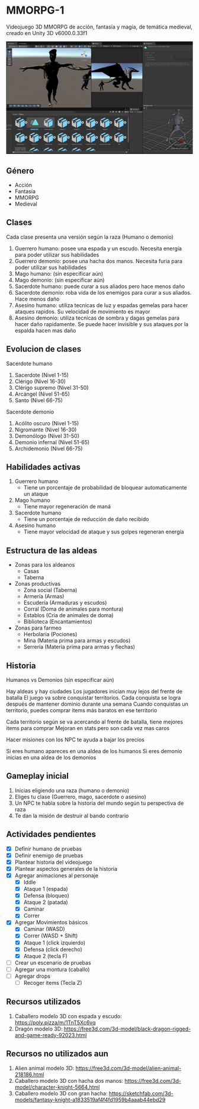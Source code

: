 # MMORPG-1
Videojuego 3D MMORPG de acción, fantasía y magia, de temática medieval, creado en Unity 3D v6000.0.33f1

![Image1](./Screenshots/2025-01-14%2021.00.00.jpg "Image 2")

## Género
* Acción
* Fantasía
* MMORPG
* Medieval

## Clases
Cada clase presenta una versión según la raza (Humano o demonio)

1. Guerrero humano: posee una espada y un escudo. Necesita energía para poder utilizar sus habilidades
2. Guerrero demonio: posee una hacha dos manos. Necesita furia para poder utilizar sus habilidades
3. Mago humano: (sin especificar aún)
4. Mago demonio: (sin especificar aún)
5. Sacerdote humano: puede curar a sus aliados pero hace menos daño
6. Sacerdote demonio: roba vida de los enemigos para curar a sus aliados. Hace menos daño
7. Asesino humano: utiliza tecnicas de luz y espadas gemelas para hacer ataques rapidos. Su velocidad de movimiento es mayor
8. Asesino demonio: utiliza tecnicas de sombra y dagas gemelas para hacer daño rapidamente. Se puede hacer invisible y sus ataques por la espalda hacen mas daño

## Evolucion de clases
Sacerdote humano
1. Sacerdote (Nivel 1-15)
2. Clérigo (Nivel 16-30)
3. Clérigo supremo (Nivel 31-50)
4. Arcángel (Nivel 51-65)
5. Santo (Nivel 66-75)

Sacerdote demonio
1. Acólito oscuro (Nivel 1-15)
2. Nigromante (Nivel 16-30)
3. Demonólogo (Nivel 31-50)
4. Demonio infernal (Nivel 51-65)
5. Archidemonio (Nivel 66-75)

## Habilidades activas
1. Guerrero humano
    * Tiene un porcentaje de probabilidad de bloquear automaticamente un ataque
2. Mago humano
    * Tiene mayor regeneración de maná
3. Sacerdote humano
    * Tiene un porcentaje de reducción de daño recibido
4. Asesino humano
    * Tiene mayor velocidad de ataque y sus golpes regeneran energía

## Estructura de las aldeas
* Zonas para los aldeanos
    - Casas
    - Taberna
* Zonas productivas
    - Zona social (Taberna)
    - Armería (Armas)
    - Escudería (Armaduras y escudos)
    - Corral (Doma de animales para montura)
    - Establos (Cria de animales de doma)
    - Biblioteca (Encantamientos)
* Zonas para farmeo
    - Herbolaria (Pociones)
    - Mina (Materia prima para armas y escudos)
    - Serrería (Materia prima para armas y flechas)

## Historia
Humanos vs Demonios (sin especificar aún)

Hay aldeas y hay ciudades
Los jugadores inician muy lejos del frente de batalla
El juego va sobre conquistar territorios. Cada conquista se logra después de mantener dominio durante una semana
Cuando conquistas un territorio, puedes comprar items más baratos en ese territorio

Cada territorio según se va acercando al frente de batalla, tiene mejores items para comprar
Mejoran en stats pero son cada vez mas caros

Hacer misiones con los NPC te ayuda a bajar los precios

Si eres humano apareces en una aldea de los humanos
Si eres demonio inicias en una aldea de los demonios


## Gameplay inicial
1. Inicias eligiendo una raza (humano o demonio)
2. Eliges tu clase (Guerrero, mago, sacerdote o asesino)
3. Un NPC te habla sobre la historia del mundo según tu perspectiva de raza
4. Te dan la misión de destruir al bando contrario

## Actividades pendientes

-   [x] Definir humano de pruebas
-   [x] Definir enemigo de pruebas
-   [x] Plantear historia del videojuego
-   [x] Plantear aspectos generales de la historia
-   [x] Agregar animaciones al personaje
    -   [x] Iddle
    -   [x] Ataque 1 (espada)
    -   [x] Defensa (bloqueo)
    -   [x] Ataque 2 (patada)
    -   [x] Caminar
    -   [x] Correr
-   [x] Agregar Movimientos básicos
    -   [x] Caminar (WASD)
    -   [x] Correr (WASD + Shift)
    -   [x] Ataque 1 (click izquierdo)
    -   [x] Defensa (click derecho)
    -   [x] Ataque 2 (tecla F)
-   [ ] Crear un escenario de pruebas
-   [ ] Agregar una montura (caballo)
-   [ ] Agregar drops
    -   [ ] Recoger items (Tecla Z)

## Recursos utilizados

1. Caballero modelo 3D con espada y escudo: https://poly.pizza/m/1TnT5Xc6vq
2. Dragón modelo 3D: https://free3d.com/3d-model/black-dragon-rigged-and-game-ready-92023.html

## Recursos no utilizados aun

1. Alien animal modelo 3D: https://free3d.com/3d-model/alien-animal-218186.html
2. Caballero modelo 3D con hacha dos manos: https://free3d.com/3d-model/character-knight-5664.html
3. Caballero modelo 3D con gran hacha: https://sketchfab.com/3d-models/fantasy-knight-a1833519af4f4fd1959b4aaab44ebd29 